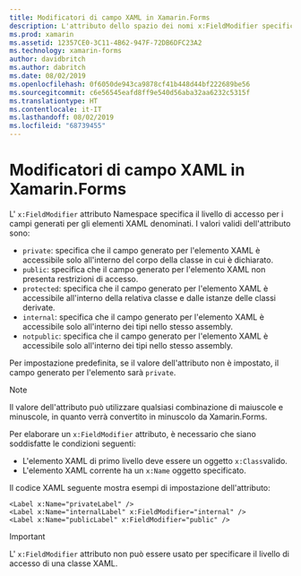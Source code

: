 ```yaml
---
title: Modificatori di campo XAML in Xamarin.Forms
description: L'attributo dello spazio dei nomi x:FieldModifier specifica il livello di accesso per i campi generati per gli elementi XAML denominati.
ms.prod: xamarin
ms.assetid: 12357CE0-3C11-4B62-947F-72DB6DFC23A2
ms.technology: xamarin-forms
author: davidbritch
ms.author: dabritch
ms.date: 08/02/2019
ms.openlocfilehash: 0f6050de943ca9878cf41b448d44bf222689be56
ms.sourcegitcommit: c6e56545eafd8ff9e540d56aba32aa6232c5315f
ms.translationtype: HT
ms.contentlocale: it-IT
ms.lasthandoff: 08/02/2019
ms.locfileid: "68739455"
---
```

# <a name="xaml-field-modifiers-in-xamarinforms"></a>Modificatori di campo XAML in Xamarin.Forms

L' `x:FieldModifier` attributo Namespace specifica il livello di accesso per i campi generati per gli elementi XAML denominati. I valori validi dell'attributo sono:

- `private`: specifica che il campo generato per l'elemento XAML è accessibile solo all'interno del corpo della classe in cui è dichiarato.
- `public`: specifica che il campo generato per l'elemento XAML non presenta restrizioni di accesso.
- `protected`: specifica che il campo generato per l'elemento XAML è accessibile all'interno della relativa classe e dalle istanze delle classi derivate.
- `internal`: specifica che il campo generato per l'elemento XAML è accessibile solo all'interno dei tipi nello stesso assembly.
- `notpublic`: specifica che il campo generato per l'elemento XAML è accessibile solo all'interno dei tipi nello stesso assembly.

Per impostazione predefinita, se il valore dell'attributo non è impostato, il campo generato per l'elemento sarà `private`.

> [!NOTE]
> Il valore dell'attributo può utilizzare qualsiasi combinazione di maiuscole e minuscole, in quanto verrà convertito in minuscolo da Xamarin.Forms.

Per elaborare un `x:FieldModifier` attributo, è necessario che siano soddisfatte le condizioni seguenti:

- L'elemento XAML di primo livello deve essere un oggetto `x:Class`valido.
- L'elemento XAML corrente ha un `x:Name` oggetto specificato.

Il codice XAML seguente mostra esempi di impostazione dell'attributo:

```xaml
<Label x:Name="privateLabel" />
<Label x:Name="internalLabel" x:FieldModifier="internal" />
<Label x:Name="publicLabel" x:FieldModifier="public" />
```

> [!IMPORTANT]
> L' `x:FieldModifier` attributo non può essere usato per specificare il livello di accesso di una classe XAML.
